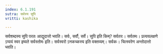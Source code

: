 ```yaml
---
index: 6.1.191
sutra: सर्वस्य सुपि
vritti: kashika

---
```

सर्वशब्दस्य सुपि परतः आद्युदात्तो भवति। सर्वः, सर्वौ, सर्वे। सुपि इति किम्? सर्वतरः। सर्वतमः। प्रत्ययलक्षणे ऽप्ययं स्वर इष्यते सर्वस्तोमः इति। सर्वस्वरो ऽनकच्कस्य इति वक्तव्यम्। सर्वकः। चित्स्वरेण अन्तोदात्तो भवति।